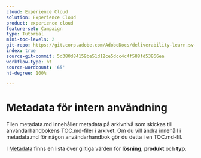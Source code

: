 ```yaml
---
cloud: Experience Cloud
solution: Experience Cloud
product: experience cloud
feature-set: Campaign
type: Tutorial
mini-toc-levels: 2
git-repo: https://git.corp.adobe.com/AdobeDocs/deliverability-learn.sv-SE
index: true
source-git-commit: 5d380d84159be51d12ce5dcc4c4f588fd53866ea
workflow-type: ht
source-wordcount: '65'
ht-degree: 100%

---
```



# Metadata för intern användning

Filen metadata.md innehåller metadata på arkivnivå som skickas till användarhandbokens TOC.md-filer i arkivet. Om du vill ändra innehåll i metadata.md för någon användarhandbok gör du detta i en TOC.md-fil.

I [Metadata](https://experienceleague.adobe.com/docs/authoring-guide-exl/using/editing/user-guide-setup/metadata.html?lang=sv) finns en lista över giltiga värden för **lösning**, **produkt** och **typ**.
